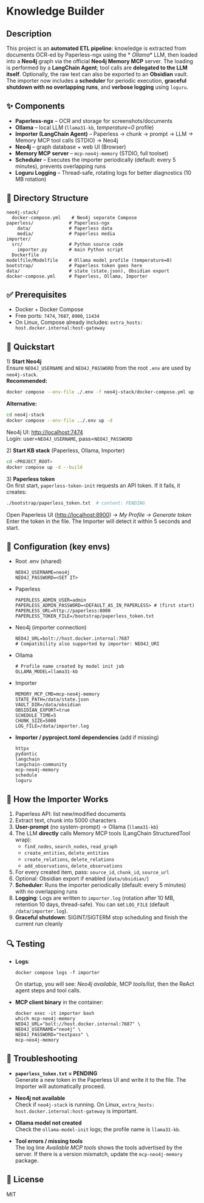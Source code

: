 # Knowledge Builder

## Description

This project is an **automated ETL pipeline**: knowledge is extracted from documents OCR-ed by Paperless-ngx using the *
*Ollama** LLM, then loaded into a **Neo4j** graph via the official **Neo4j Memory MCP** server. The loading is performed
by a **LangChain Agent**; tool calls are **delegated to the LLM itself**. Optionally, the raw text can also be exported
to an **Obsidian** vault. The importer now includes a **scheduler** for periodic execution, **graceful shutdown with no
overlapping runs**, and **verbose logging** using `loguru`.

## ✨ Components

- **Paperless-ngx** – OCR and storage for screenshots/documents
- **Ollama** – local LLM (`llama31-kb`, *temperature=0* profile)
- **Importer (LangChain Agent)** – Paperless → chunk → prompt → LLM → Memory MCP tool calls (STDIO) → Neo4j
- **Neo4j** – graph database + web UI (Browser)
- **Memory MCP server** – `mcp-neo4j-memory` (STDIO, full toolset)
- **Scheduler** – Executes the importer periodically (default: every 5 minutes), prevents overlapping runs
- **Loguru Logging** – Thread-safe, rotating logs for better diagnostics (10 MB rotation)

## 📂 Directory Structure

    neo4j-stack/
      docker-compose.yml    # Neo4j separate Compose
    paperless/             # Paperless-ngx
        data/              # Paperless data
        media/             # Paperless media
    importer/
      src/                 # Python source code
        importer.py        # main Python script
      Dockerfile
    modelfile/Modelfile    # Ollama model profile (temperature=0)
    bootstrap/             # Paperless token goes here
    data/                  # state (state.json), Obsidian export
    docker-compose.yml     # Paperless, Ollama, Importer

## ✅ Prerequisites

- Docker + Docker Compose
- Free ports: `7474`, `7687`, `8900`, `11434`
- On Linux, Compose already includes: `extra_hosts: host.docker.internal:host-gateway`


## 🚀 Quickstart

1\) **Start Neo4j**  
Ensure `NEO4J_USERNAME` and `NEO4J_PASSWORD` from the root `.env` are used by `neo4j-stack`.  
**Recommended:**

   ```bash
   docker compose --env-file ./.env -f neo4j-stack/docker-compose.yml up -d
   ```

**Alternative:**

   ```bash
   cd neo4j-stack
   docker compose --env-file ../.env up -d
   ```

Neo4j UI: [http://localhost:7474](http://localhost:7474)  
Login: user=`NEO4J_USERNAME`, pass=`NEO4J_PASSWORD`

2\) **Start KB stack** (Paperless, Ollama, Importer)

   ```bash
   cd <PROJECT_ROOT>
   docker compose up -d --build
   ```

3\) **Paperless token**  
On first start, `paperless-token-init` requests an API token. If it fails, it creates:

   ```bash
   ./bootstrap/paperless_token.txt  # content: PENDING
   ```

Open Paperless UI ([http://localhost:8900](http://localhost:8900)) → *My Profile → Generate token*  
Enter the token in the file. The Importer will detect it within 5 seconds and start.

## 🔧 Configuration (key envs)

- Root .env (shared)

      NEO4J_USERNAME=neo4j
      NEO4J_PASSWORD=<SET IT>

- Paperless

      PAPERLESS_ADMIN_USER=admin
      PAPERLESS_ADMIN_PASSWORD=<DEFAULT_AS_IN_PAPERLESS> # (first start)
      PAPERLESS_URL=http://paperless:8000
      PAPERLESS_TOKEN_FILE=/bootstrap/paperless_token.txt

- Neo4j (importer connection)

      NEO4J_URL=bolt://host.docker.internal:7687
      # Compatibility also supported by importer: NEO4J_URI

- Ollama

      # Profile name created by model init job
      OLLAMA_MODEL=llama31-kb

- Importer

      MEMORY_MCP_CMD=mcp-neo4j-memory
      STATE_PATH=/data/state.json
      VAULT_DIR=/data/obsidian
      OBSIDIAN_EXPORT=true
      SCHEDULE_TIME=5
      CHUNK_SIZE=5000
      LOG_FILE=/data/importer.log

- **Importer / pyproject.toml dependencies** (add if missing)

      httpx
      pydantic
      langchain
      langchain-community
      mcp-neo4j-memory
      schedule
      loguru

## 🧠 How the Importer Works

1. Paperless API: list new/modified documents
2. Extract text, chunk into 5000 characters
3. **User-prompt** (no system-prompt) → Ollama (`llama31-kb`)
4. The LLM **directly** calls Memory MCP tools (LangChain StructuredTool wrap):
    - `find_nodes`, `search_nodes`, `read_graph`
    - `create_entities`, `delete_entities`
    - `create_relations`, `delete_relations`
    - `add_observations`, `delete_observations`
5. For every created item, pass: `source_id`, `chunk_id`, `source_url`
6. Optional: Obsidian export if enabled (`data/obsidian/`)
7. **Scheduler**: Runs the importer periodically (default: every 5 minutes) with no overlapping runs
8. **Logging**: Logs are written to `importer.log` (rotation after 10 MB, retention 10 days, thread-safe). You can set
   `LOG_FILE` (default `/data/importer.log`).
9. **Graceful shutdown**: SIGINT/SIGTERM stop scheduling and finish the current run cleanly

## 🔍 Testing

- **Logs**:

      docker compose logs -f importer

  On startup, you will see: *Neo4j available*, MCP *tools/list*, then the ReAct agent steps and tool calls.

- **MCP client binary** in the container:

      docker exec -it importer bash
      which mcp-neo4j-memory
      NEO4J_URL="bolt://host.docker.internal:7687" \
      NEO4J_USERNAME="neo4j" \
      NEO4J_PASSWORD="testpass" \
      mcp-neo4j-memory

## 🧯 Troubleshooting

- **`paperless_token.txt` = PENDING**  
  Generate a new token in the Paperless UI and write it to the file. The Importer will automatically proceed.

- **Neo4j not available**  
  Check if `neo4j-stack` is running. On Linux, `extra_hosts: host.docker.internal:host-gateway` is important.

- **Ollama model not created**  
  Check the `ollama-model-init` logs; the profile name is `llama31-kb`.

- **Tool errors / missing tools**  
  The log line *Available MCP tools* shows the tools advertised by the server. If there is a version mismatch, update
  the `mcp-neo4j-memory` package.

## 📜 License

MIT
